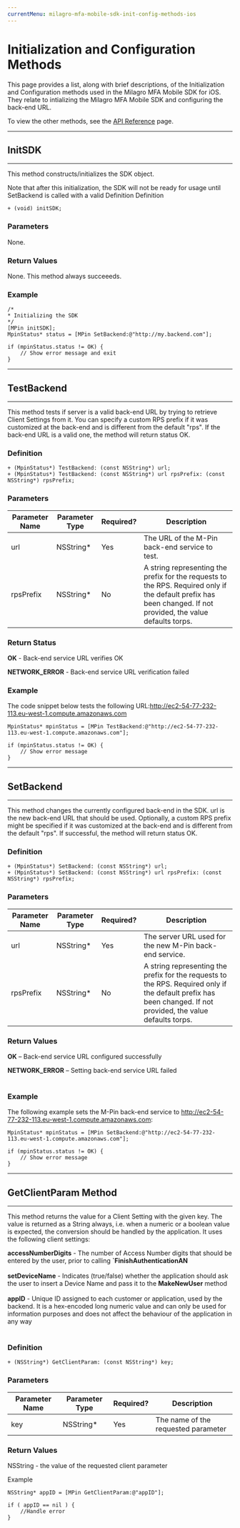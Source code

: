 ```yaml
---
currentMenu: milagro-mfa-mobile-sdk-init-config-methods-ios
---
```


# Initialization and Configuration Methods

This page provides a list, along with brief descriptions, of the Initialization and Configuration methods used in the Milagro MFA Mobile SDK for iOS. They relate to intializing the Milagro MFA Mobile SDK and configuring the back-end URL.

To view the other methods, see the [API Reference](milagro-mfa-mobile-sdk-api-reference.html) page.
___
## InitSDK
___

This method constructs/initializes the SDK object.

Note that after this initialization, the SDK will not be ready for usage until SetBackend is called with a valid Definition
Definition

    + (void) initSDK;

### Parameters

None.

### Return Values

None. This method always succeeeds.

### Example
```
/*
* Initializing the SDK
*/
[MPin initSDK];
MpinStatus* status = [MPin SetBackend:@"http://my.backend.com"];

if (mpinStatus.status != OK) {
    // Show error message and exit
}
```
___
## TestBackend
___

This method tests if server is a valid back-end URL by trying to retrieve Client Settings from it. You can specify a custom RPS prefix if it was customized at the back-end and is different from the default "rps". If the back-end URL is a valid one, the method will return status OK.

### Definition
```
+ (MpinStatus*) TestBackend: (const NSString*) url;
+ (MpinStatus*) TestBackend: (const NSString*) url rpsPrefix: (const NSString*) rpsPrefix;
```
### Parameters

| Parameter Name | Parameter Type | Required? | Description                                                                                                                                                    |
|----------------|----------------|-----------|----------------------------------------------------------------------------------------------------------------------------------------------------------------|
| url            | NSString*      | Yes       | The URL of the M-Pin back-end service to test.                                                                                                                 |
| rpsPrefix      | NSString*      | No        | A string representing the prefix for the requests to the RPS. Required only if the default prefix has been changed. If not provided, the value defaults torps. |

### Return Status

**OK** - Back-end service URL verifies OK

**NETWORK_ERROR** - Back-end service URL verification failed

### Example

The code snippet below tests the following URL:http://ec2-54-77-232-113.eu-west-1.compute.amazonaws.com

```
MpinStatus* mpinStatus = [MPin TestBackend:@"http://ec2-54-77-232-113.eu-west-1.compute.amazonaws.com"];

if (mpinStatus.status != OK) {
    // Show error message
}
```
___
## SetBackend
___

This method changes the currently configured back-end in the SDK. url is the new back-end URL that should be used. Optionally, a custom RPS prefix might be specified if it was customized at the back-end and is different from the default "rps". If successful, the method will return status OK.

### Definition
```
+ (MpinStatus*) SetBackend: (const NSString*) url;
+ (MpinStatus*) SetBackend: (const NSString*) url rpsPrefix: (const NSString*) rpsPrefix;
```

### Parameters

| Parameter Name | Parameter Type | Required? | Description                                                                                                                                                    |
|----------------|----------------|-----------|----------------------------------------------------------------------------------------------------------------------------------------------------------------|
| url            | NSString*      | Yes       | The server URL used for the new M-Pin back-end service.                                                                                                        |
| rpsPrefix      | NSString*      | No        | A string representing the prefix for the requests to the RPS. Required only if the default prefix has been changed. If not provided, the value defaults torps. |

### Return Values

**OK** – Back-end service URL configured successfully

**NETWORK_ERROR** – Setting back-end service URL failed  
</br>
### Example

The following example sets the M-Pin back-end service to http://ec2-54-77-232-113.eu-west-1.compute.amazonaws.com:

```
MpinStatus* mpinStatus = [MPin SetBackend:@"http://ec2-54-77-232-113.eu-west-1.compute.amazonaws.com"];

if (mpinStatus.status != OK) {
    // Show error message
}
```
___
## GetClientParam Method
___

This method returns the value for a Client Setting with the given key. The value is returned as a String always, i.e. when a numeric or a boolean value is expected, the conversion should be handled by the application. It uses the following client settings:

**accessNumberDigits** - The number of Access Number digits that should be entered by the user, prior to calling **`FinishAuthenticationAN**
</br></br>
**setDeviceName** - Indicates (true/false) whether the application should ask the user to insert a Device Name and pass it to the **MakeNewUser** method
</br></br>
**appID** - Unique ID assigned to each customer or application, used by the backend. It is a hex-encoded long numeric value and can only be used for information purposes and does not affect the behaviour of the application in any way
</br></br>

### Definition
```
+ (NSString*) GetClientParam: (const NSString*) key;
```

### Parameters

| Parameter Name | Parameter Type | Required? | Description                         |
|----------------|----------------|-----------|-------------------------------------|
| key            | NSString*      | Yes       | The name of the requested parameter |

### Return Values

NSString - the value of the requested client parameter

Example
```
NSString* appID = [MPin GetClientParam:@"appID"];

if ( appID == nil ) {
    //Handle error
}
```
